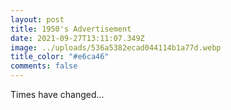 ```yaml
---
layout: post
title: 1950's Advertisement
date: 2021-09-27T13:11:07.349Z
image: ../uploads/536a5382ecad044114b1a77d.webp
title_color: "#e6ca46"
comments: false
---
```

Times have changed...